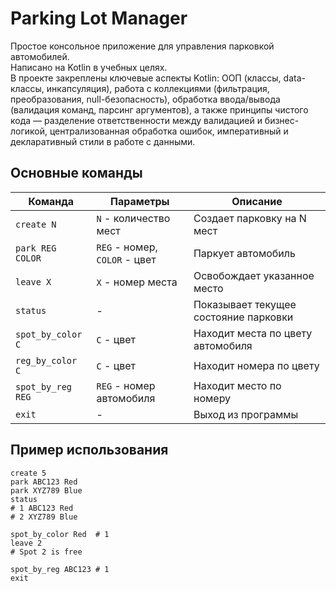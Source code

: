 # Parking Lot Manager

Простое консольное приложение для управления парковкой автомобилей.  
Написано на Kotlin в учебных целях.  
В проекте закреплены ключевые аспекты Kotlin: ООП (классы, data-классы, инкапсуляция), работа с коллекциями (фильтрация, преобразования, null-безопасность), обработка ввода/вывода (валидация команд, парсинг аргументов), а также принципы чистого кода — разделение ответственности между валидацией и бизнес-логикой, централизованная обработка ошибок, императивный и декларативный стили в работе с данными.

## Основные команды

| Команда           | Параметры                          | Описание                              |
|-------------------|------------------------------------|---------------------------------------|
| `create N`        | `N` - количество мест              | Создает парковку на N мест            |
| `park REG COLOR`  | `REG` - номер, `COLOR` - цвет      | Паркует автомобиль                    |
| `leave X`         | `X` - номер места                  | Освобождает указанное место           |
| `status`          | -                                  | Показывает текущее состояние парковки |
| `spot_by_color C` | `C` - цвет                         | Находит места по цвету автомобиля     |
| `reg_by_color C`  | `C` - цвет                         | Находит номера по цвету               |
| `spot_by_reg REG` | `REG` - номер автомобиля           | Находит место по номеру               |
| `exit`            | -                                  | Выход из программы                    |

## Пример использования

```
create 5
park ABC123 Red
park XYZ789 Blue
status
# 1 ABC123 Red
# 2 XYZ789 Blue

spot_by_color Red  # 1
leave 2
# Spot 2 is free

spot_by_reg ABC123 # 1
exit
```